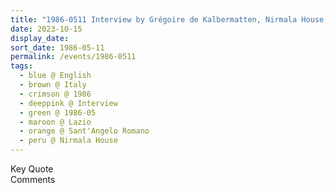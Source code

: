```yaml
---
title: "1986-0511 Interview by Grégoire de Kalbermatten, Nirmala House, Sant'Angelo Romano (7 kms N of Guidonia), Lazio, Italy"
date: 2023-10-15
display_date: 
sort_date: 1986-05-11
permalink: /events/1986-0511
tags:
  - blue @ English
  - brown @ Italy
  - crimson @ 1986
  - deeppink @ Interview
  - green @ 1986-05
  - maroon @ Lazio
  - orange @ Sant'Angelo Romano
  - peru @ Nirmala House
---
```


<wave-list>
  <list-title color="green" width="75">Key Quote</list-title>
  <list-item color="BlanchedAlmond"  width="200"></list-item>
  <list-item color="Lavender"></list-item>
  <list-item color="BlanchedAlmond"></list-item>
</wave-list>

<br>

<wave-list>
  <list-title color="green" width="75">Comments</list-title>
  <list-item color="BlanchedAlmond"  width="200"></list-item>
  <list-item color="Lavender"></list-item>
  <list-item color="BlanchedAlmond"></list-item>
</wave-list>
